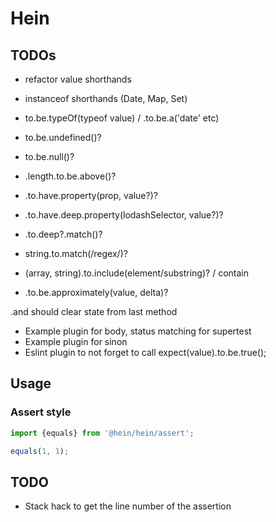 # Hein

## TODOs

* refactor value shorthands
* instanceof shorthands (Date, Map, Set)

* to.be.typeOf(typeof value) / .to.be.a('date' etc)
* to.be.undefined()?
* to.be.null()?
* .length.to.be.above()?
* .to.have.property(prop, value?)?
* .to.have.deep.property(lodashSelector, value?)?
* .to.deep?.match()?
* string.to.match(/regex/)?
* (array, string).to.include(element/substring)? / contain
* .to.be.approximately(value, delta)?

.and should clear state from last method


* Example plugin for body, status matching for supertest
* Example plugin for sinon
* Eslint plugin to not forget to call expect(value).to.be.true();

## Usage

### Assert style
```typescript
import {equals} from '@hein/hein/assert';

equals(1, 1);
```

## TODO

* Stack hack to get the line number of the assertion
